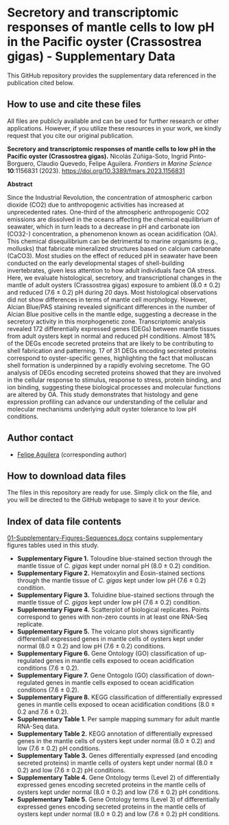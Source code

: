 # Secretory and transcriptomic responses of mantle cells to low pH in the Pacific oyster (Crassostrea gigas) - Supplementary Data

This GitHub repository provides the supplementary data referenced in the publication cited below.

## How to use and cite these files 

All files are publicly available and can be used for further research or other applications. However, if you utilize these resources in your work, we kindly request that you cite our original publication.

**Secretory and transcriptomic responses of mantle cells to low pH in the Pacific oyster (Crassostrea gigas).** Nicolás Zúñiga-Soto, Ingrid Pinto-Borguero, Claudio Quevedo, Felipe Aguilera. *Frontiers in Marine Science* **10**:1156831 (2023). https://doi.org/10.3389/fmars.2023.1156831

**Abstract**

Since the Industrial Revolution, the concentration of atmospheric carbon dioxide (CO2) due to anthropogenic activities has increased at unprecedented rates. One-third of the atmospheric anthropogenic CO2 emissions are dissolved in the oceans affecting the chemical equilibrium of seawater, which in turn leads to a decrease in pH and carbonate ion (CO32-) concentration, a phenomenon known as ocean acidification (OA). This chemical disequilibrium can be detrimental to marine organisms (e.g., mollusks) that fabricate mineralized structures based on calcium carbonate (CaCO3). Most studies on the effect of reduced pH in seawater have been conducted on the early developmental stages of shell-building invertebrates, given less attention to how adult individuals face OA stress. Here, we evaluate histological, secretory, and transcriptional changes in the mantle of adult oysters (Crassostrea gigas) exposure to ambient (8.0 ± 0.2) and reduced (7.6 ± 0.2) pH during 20 days. Most histological observations did not show differences in terms of mantle cell morphology. However, Alcian Blue/PAS staining revealed significant differences in the number of Alcian Blue positive cells in the mantle edge, suggesting a decrease in the secretory activity in this morphogenetic zone. Transcriptomic analysis revealed 172 differentially expressed genes (DEGs) between mantle tissues from adult oysters kept in normal and reduced pH conditions. Almost 18% of the DEGs encode secreted proteins that are likely to be contributing to shell fabrication and patterning. 17 of 31 DEGs encoding secreted proteins correspond to oyster-specific genes, highlighting the fact that molluscan shell formation is underpinned by a rapidly evolving secretome. The GO analysis of DEGs encoding secreted proteins showed that they are involved in the cellular response to stimulus, response to stress, protein binding, and ion binding, suggesting these biological processes and molecular functions are altered by OA. This study demonstrates that histology and gene expression profiling can advance our understanding of the cellular and molecular mechanisms underlying adult oyster tolerance to low pH conditions.

## Author contact

- [Felipe Aguilera](mailto:faguilera@udec.cl) (corresponding author)

## How to download data files

The files in this repository are ready for use. Simply click on the file, and you will be directed to the GitHub webpage to save it to your device.

## Index of data file contents

[01-Supplementary-Figures-Sequences.docx](https://github.com/faguil/Oyster-secretory-transcriptomic-response-ocean-acidification/blob/main/01-Supplementary-Figures-Tables.docx) contains supplementary figures tables used in this study.

- **Supplementary Figure 1.** Toloudine blue-stained section through the mantle tissue of *C. gigas* kept under nornal pH (8.0 ± 0.2) condition. 
- **Supplementary Figure 2.** Hematoxylin and Eosin-stained sections through the mantle tissue of *C. gigas* kept under low pH (7.6 ± 0.2) condition.
- **Supplementary Figure 3.** Toluidine blue-stained sections through the mantle tissue of *C. gigas* kept under low pH (7.6 ± 0.2) condition.
- **Supplementary Figure 4.** Scatterplot of biological replicates. Points correspond to genes with non-zero counts in at least one RNA-Seq replicate.
- **Supplementary Figure 5.** The volcano plot shows significantly differentiall expressed genes in mantle cells of oysters kept under normal (8.0 ± 0.2) and low pH (7.6 ± 0.2) conditions.
- **Supplementary Figure 6.** Gene Ontology (GO) classification of up-regulated genes in mantle cells exposed to ocean acidification conditions (7.6 ± 0.2).
- **Supplementary Figure 7.** Gene Ontogolo (GO) classification of down-regulated genes in mantle cells exposed to ocean acidification conditions (7.6 ± 0.2).
- **Supplementary Figure 8.** KEGG classification of differentially expressed genes in mantle cells exposed to ocean acidification conditions (8.0 ± 0.2 and 7.6 ± 0.2).
- **Supplementary Table 1.** Per sample mapping summary for adult mantle RNA-Seq data.
- **Supplementary Table 2.** KEGG annotation of differentially expressed genes in the mantle cells of oysters kept under normal (8.0 ± 0.2) and low (7.6 ± 0.2) pH conditions.
- **Supplementary Table 3.** Genes differentially expressed (and encoding secreted proteins) in mantle cells of oysters kept under normal (8.0 ± 0.2) and low (7.6 ± 0.2) pH conditions.
- **Supplementary Table 4.** Gene Ontology terms (Level 2) of differentially expressed genes encoding secreted proteins in the mantle cells of oysters kept under normal (8.0 ± 0.2) and low (7.6 ± 0.2) pH conditions.
- **Supplementary Table 5.** Gene Ontology terms (Level 3) of differentially expressed genes encoding secreted proteins in the mantle cells of oysters kept under normal (8.0 ± 0.2) and low (7.6 ± 0.2) pH conditions.
